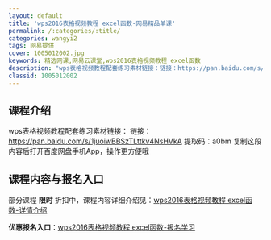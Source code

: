 ```yaml
---
layout: default
title: 'wps2016表格视频教程 excel函数-网易精品单课'
permalink: /:categories/:title/
categories: wangyi2
tags: 网易提供
cover: 1005012002.jpg
keywords: 精选网课,网易云课堂,wps2016表格视频教程 excel函数
description: "wps表格视频教程配套练习素材链接：链接：https://pan.baidu.com/s/1juoiwBBSzTLttkv4NsHVkA提取码：a0bm复制这段内容后打开百度网盘手机App，"
classid: 1005012002
---
```


## 课程介绍

wps表格视频教程配套练习素材链接：
链接：https://pan.baidu.com/s/1juoiwBBSzTLttkv4NsHVkA 
提取码：a0bm 
复制这段内容后打开百度网盘手机App，操作更方便哦

## 课程内容与报名入口

部分课程 **限时** 折扣中，课程内容详细介绍见：[wps2016表格视频教程 excel函数-详情介绍](https://study.163.com/course/introduction/1005012002.htm?share=1&shareId=1025206652&utm_campaign=share&utm_medium=iphoneShare&utm_source=&utm_u=1025206652)

**优惠报名入口**：[wps2016表格视频教程 excel函数-报名学习](https://study.163.com/course/introduction/1005012002.htm?share=1&shareId=1025206652&utm_campaign=share&utm_medium=iphoneShare&utm_source=&utm_u=1025206652)

